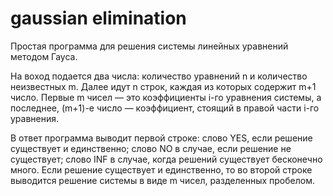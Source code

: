 # gaussian elimination

Простая программа для решения системы линейных уравнений методом Гауса.

На воход подается два числа: количество уравнений n и количество неизвестных m. 
Далее идут n строк, каждая из которых содержит m+1 число. 
Первые m чисел — это коэффициенты i-го уравнения системы, а последнее, (m+1)-е число — коэффициент, стоящий в правой части i-го уравнения.

В ответ программа выводит первой строке:
слово YES, если решение существует и единственно;
слово NO в случае, если решение не существует;
слово INF в случае, когда решений существует бесконечно много. 
Если решение существует и единственно, то во второй строке выводится решение системы в виде m чисел, разделенных пробелом.

